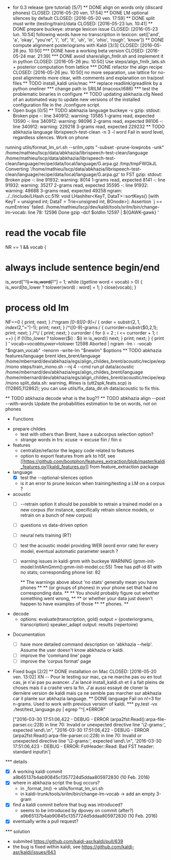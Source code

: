 <!-- -*-org-*- this comment force org-mode in emacs -->

* for 0.3 release (pre tutorial) [5/7]
** DONE align on words only (discard phones)
   CLOSED: [2016-05-20 ven. 17:54]
** DONE LM optional silences by default
   CLOSED: [2016-05-20 ven. 17:59]
** DONE split must write {testing/train}/data
   CLOSED: [2016-05-23 lun. 10:41]
** DONE prepare buckeye: strange lexicon issue
   CLOSED: [2016-05-23 lun. 10:54]
   following words have no transcription in lexicon: set(['and', 'a',
   'okay', "you're", 'i', 'of', 'it', 'uh', 'in', 'ohio', 'rough',
   'know'])
** DONE compute alignment posteriograms with Kaldi [3/3]
   CLOSED: [2016-05-26 jeu. 10:50]
*** DONE have a working beta version
    CLOSED: [2016-05-24 mar. 21:39]
*** DONE avoid share/align_fmllr.sh and implement it in python
    CLOSED: [2016-05-26 jeu. 10:50]
    Use steps/align_fmllr_lats.sh + posterior computation from lattice
*** DONE refactor the align recipe
    CLOSED: [2016-05-26 jeu. 10:50]
    no more separation, use lattice for no-post alignments
    more clear, with comments and explanation on tra/post files
** TODO install_kaldi unix/mac
*** replace readlink/greadlink by a python oneliner
*** change path in SRILM (macosx/i686)
*** test the problematic binaries in configure
** TODO updating abkhazia.cfg
   Need of an automated way to update new versions of the installed
   configuration file in the ./configure script.
* Open bugs [0/5]
** TODO abkhazia language buckeye -v
   gzip: stdout: Broken pipe
   -: line 340912: warning: 13585 1-grams read, expected 13590
   -: line 340912: warning: 98096 2-grams read, expected 98106
   -: line 340912: warning: 229218 3-grams read, expected 229232
** TODO abkhazia language librispeech-test-clean -n 3 -l word
Fail in word level, regardless silences. Work on phone

running utils/format_lm_sri.sh --srilm_opts "-subset -prune-lowprobs -unk" /home/mathieu/lscp/data/abkhazia/librispeech-test-clean/language /home/mathieu/lscp/data/abkhazia/librispeech-test-clean/language/recipe/data/local/language/G.arpa.gz /tmp/tmpFWGkJL
Converting '/home/mathieu/lscp/data/abkhazia/librispeech-test-clean/language/recipe/data/local/language/G.arpa.gz' to FST
gzip: stdout: Broken pipe
-: line 91932: warning: 8014 1-grams read, expected 8141
-: line 91932: warning: 35217 2-grams read, expected 35595
-: line 91932: warning: 48688 3-grams read, expected 49258
ngram: ../../include/LHash.cc:519: void LHashIter<KeyT, DataT>::sortKeys() [with KeyT = unsigned int; DataT = Trie<unsigned int, BOnode>]: Assertion `j == numEntries' failed.
/home/mathieu/lscp/dev/kaldi/tools/srilm/bin/change-lm-vocab: line 78: 12596 Done                    gzip -dcf $oldlm
12597                       | ${GAWK-gawk} '
# read the vocab file
NR == 1 && vocab {
# always include sentence begin/end
is_word["<s>"] = is_word["</s>"] = 1;
while ((getline word < vocab) > 0) {
is_word[to_lower ? tolower(word) : word] = 1;
}
close(vocab);
}
# process old lm
NF==0 {
print; next;
}
/^ngram *[0-9][0-9]*=/ {
order = substr($2,1,index($2,"=")-1);
print;
next;
}
/^\\[0-9]-grams:/ {
currorder=substr($0,2,1);
print;
next;
}
/^\\/ {
print; next;
}
currorder {
for (i = 2 ; i <= currorder + 1; i ++) {
if (!((to_lower ? tolower($i) : $i) in is_word)) next;
}
print;
next;
}
{ print }
' vocab=$vocab to_lower=$tolower
12598 Aborted                 | ngram -lm - -vocab "$ngram_vocab" -renorm -write-lm "$newlm" $options
** TODO abkhazia features/language brent
ldes_brent/language /home/mbernard/dev/abkhazia/egs/align_childes_brent/acoustic/recipe/exp/mono
steps/train_mono.sh --nj 4 --cmd run.pl data/acoustic /home/mbernard/dev/abkhazia/egs/align_childes_brent/language /home/mbernard/dev/abkhazia/egs/align_childes_brent/acoustic/recipe/exp/mono
split_data.sh: warning, #lines is (utt2spk,feats.scp) is (112865,112862); you can
use utils/fix_data_dir.sh data/acoustic to fix this.

** TODO abkhazia decode
   what is the bug??
** TODO abkhazia align --post --with-words
   Update the probabilities estimation to be on words, not on phones
* Functions
 - prepare childes
   - test with others than Brent, have a subcorpus selection option?
   - strange words in trs:
     xcuse -> excuse
     fiin / fiin o
 - features
   - centralize/refactor the legacy code related to features
   - option to export features from ark to h5f, see
     [[https://github.com/bootphon/features_extraction/blob/master/kaldi_features.py][kaldi_features.py]] from feature_extraction package
 - language
   - [X] test the --optional-silences option
   - is it an error to prune lexicon when training/testing a LM on a corpus ?
 - acoustic
   - [ ] --retrain option
     it should be possible to retrain a trained model on a new corpus
     (for instance, specifically retrain silence models, or retrain on a
     bunch of new corpus)
   - [ ] questions vs data-driven option
   - [ ] neural nets training (RT)
   - [ ] test the acoustic model
     providing WER (word error rate) for every model, eventual
     automatic parameter search ?
   - [ ] warning issues in kaldi gmm with buckeye
     WARNING (gmm-init-model:InitAmGmm():gmm-init-model.cc:55) Tree has
     pdf-id 81 with no stats; corresponding phone list: 82

     ** The warnings above about 'no stats' generally mean you have phones **
     ** (or groups of phones) in your phone set that had no corresponding data. **
     ** You should probably figure out whether something went wrong, **
     ** or whether your data just doesn't happen to have examples of those **
     ** phones. **
 - decode
   - options:
      evaluate(transcription, gold)
      output = {posteriorgrams, transcription}
      speaker_adapt
      output: results (repertoire)
* Documentation
  - [ ] have more detailed command description on 'abkhazia <command>
    --help'. Assume the user doesn't know abkhazia or kaldi.
  - [ ] improve the 'command line' page
  - [ ] improve the 'corpus format' page
* Fixed bugs [2/2]
** DONE installation on Mac
   CLOSED: [2016-05-20 ven. 13:02]
   XN -- Pour le testing sur mac, ça ne marche pas ou en tout cas, je
   n'ai pas pu avancer.  J'ai lancé install_kaldi.sh et il a fait
   pleins de choses mais il a crashé vers la fin.  J'ai aussi essayé
   de cloner la dernière version de kaldi mais ça ne semble pas
   marcher sur abkhazia car il plante sur abkhazia language.
** DONE language
   Fail on n!=3 for n-grams. Used to work with previous version of kaldi.
*** py.test -vx ./test/test_language.py | egrep "^\[.*ERROR"

    ["2016-03-30 17:51:06,422 - DEBUG - ERROR
    (arpa2fst:Read():arpa-file-parser.cc:228) in line 70: Invalid or
    unexpected directive line '\\2-grams:', expected \\end\\.\n",
    "2016-03-30 17:51:06,422 - DEBUG - ERROR
    (arpa2fst:Read():arpa-file-parser.cc:228) in line 70: Invalid or
    unexpected directive line '\\2-grams:', expected \\end\\.\n",
    '2016-03-30 17:51:06,423 - DEBUG - ERROR: FstHeader::Read: Bad FST
    header: standard input\n']

*** details

 - [X] A working kaldi commit
    a9b65137b4ab90845c1357724d5ddaa805972830 (10 Feb. 2016)
 - [X] where in abkhazia script the bug occurs?
   - in _format_lm() -> utils/format_lm_sri.sh
   - in kaldi-trunk/tools/srilm/bin/change-lm-vocab -> add an empty 3-gram
 - [X] find a kaldi commit before that bug was introduced?
   - seems to be introduced by dpovey on commit (after?)
     a9b65137b4ab90845c1357724d5ddaa805972830 (10 Feb. 2016)
 - [X] eventually write a pull request?

*** solution

 - submited https://github.com/kaldi-asr/kaldi/pull/639
 - the bug is fixed within kaldi, see https://github.com/kaldi-asr/kaldi/issues/643
